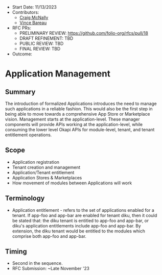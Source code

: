 * Start Date: 11/13/2023
* Contributors:
  * [Craig McNally](cmcnally@ebsco.com)
  * [Vince Bareau](vbareau@ebsco.com)
* RFC PRs:
  * PRELIMINARY REVIEW: https://github.com/folio-org/rfcs/pull/18
  * DRAFT REFINEMENT: TBD
  * PUBLIC REVIEW: TBD
  * FINAL REVIEW: TBD
* Outcome: 

# Application Management

## Summary
The introduction of formalized Applications introduces the need to manage such applications in a reliable fashion.  This would also be the first step in being able to move towards a comprehensive App Store or Marketplace vision. Management starts at the application-level.  These manager components will provide APIs working at the application-level, while consuming the lower level Okapi APIs for module-level, tenant, and tenant entitlement operations.

## Scope
* Application registration
* Tenant creation and management
* Application/Tenant entitlement
* Application Stores & Marketplaces
* How movement of modules between Applications will work

## Terminology
* Application entitlement - refers to the set of applications enabled for a tenant.  If app-foo and app-bar are enabled for tenant diku, then it could be stated that: the diku tenant is entitled to app-foo and app-bar, or diku's application entitlements include app-foo and app-bar.  By extension, the diku tenant would be entitled to the modules which comprise both app-foo and app-bar.

## Timing
* Second in the sequence.
* RFC Submission: ~Late November '23
